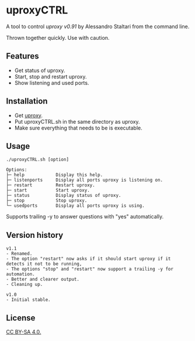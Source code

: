 
# uproxyCTRL
A tool to control *uproxy v0.91* by Alessandro Staltari from the command line.  

Thrown together quickly. Use with caution.

## Features
- Get status of uproxy.
- Start, stop and restart uproxy.
- Show listening and used ports.

## Installation
- Get [uproxy](http://way.toxik.info/ctfpug/uproxy.zip).
- Put uproxyCTRL.sh in the same directory as uproxy.
- Make sure everything that needs to be is executable.

## Usage
```
./uproxyCTRL.sh [option]

Options:
├─ help            Display this help.
├─ listenports     Display all ports uproxy is listening on.
├─ restart         Restart uproxy.
├─ start           Start uproxy.
├─ status          Display status of uproxy.
├─ stop            Stop uproxy.
└─ usedports       Display all ports uproxy is using.
```
Supports trailing  -y to answer questions with "yes" automatically.

## Version history
```
v1.1
- Renamed.
- The option "restart" now asks if it should start uproxy if it detects it not to be running,
- The options "stop" and "restart" now support a trailing -y for automation.
- Better and clearer output.
- Cleaning up.

v1.0
- Initial stable.
```

## License
[CC BY-SA 4.0.](http://creativecommons.org/licenses/by-sa/4.0/)
